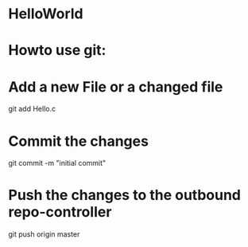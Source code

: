 # HelloWorld

# Howto use git:

# Add a new File or a changed file
git add Hello.c

# Commit the changes 
git commit -m "initial commit"

# Push the changes to the outbound repo-controller
git push origin master

